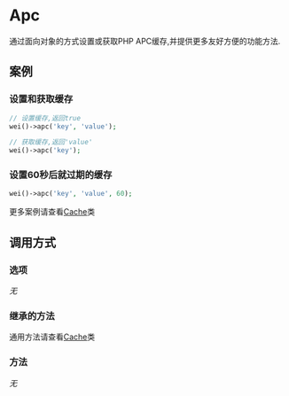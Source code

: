 Apc
===

通过面向对象的方式设置或获取PHP APC缓存,并提供更多友好方便的功能方法.

案例
----

### 设置和获取缓存

```php
// 设置缓存,返回true
wei()->apc('key', 'value');

// 获取缓存,返回'value'
wei()->apc('key');
```

### 设置60秒后就过期的缓存

```php
wei()->apc('key', 'value', 60);
```

更多案例请查看[Cache](cache.md)类

调用方式
-------

### 选项

*无*

### 继承的方法

通用方法请查看[Cache](cache.md#通用方法)类

### 方法

*无*
